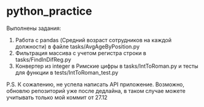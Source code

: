 # python_practice
Выполнены задания:
1. Работа с pandas (Средний возраст сотрудников на каждой должности) в файле tasks/AvgAgeByPosition.py
2. Фильтрация массива с учетом регистра строки в tasks/FindInDifReg.py
3. Конвертер из integer в Римские цифры в tasks/IntToRoman.py и тесты для функции в tests/IntToRoman_test.py

P.S. К сожалению, не успела написать API приложение. Возможно, обновлю репозиторий уже после дедлайна, в таком 
случае можете учитывать только мой коммит от 27.12
